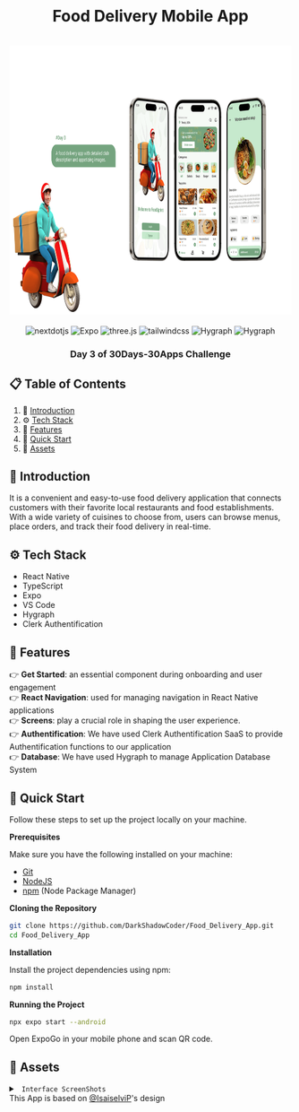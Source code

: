 <div align="center">
  <br />
    <h1>Food Delivery Mobile App</h1>
  <br />
  <img src="./docs/landing.png" alt="Onbording Screen"  width="100%" height="480px"/>
  <br />
  <div>
    <br/>
    <img src="https://img.shields.io/badge/-REACT_NATIVE-black?style=for-the-badge&logoColor=white&logo=React&color=61DAFB" alt="nextdotjs" />
    <img src="https://img.shields.io/badge/-Expo-black?style=for-the-badge&logoColor=white&logo=Expo&color=000020" alt="Expo" />
    <img src="https://img.shields.io/badge/-TypeScript-black?style=for-the-badge&logoColor=white&logo=TypeScript&color=3178C6" alt="three.js" />
    <img src="https://img.shields.io/badge/-Android-black?style=for-the-badge&logoColor=white&logo=Android&color=34A853" alt="tailwindcss" />
    <img src="https://img.shields.io/badge/-Hygraph-black?style=for-the-badge&logoColor=white&logo=Hygraph&color=000020" alt="Hygraph" />
    <img src="https://img.shields.io/badge/-Clerk-blue?style=for-the-badge&logoColor=white&logo=Clerk&color=3178C6" alt="Hygraph" />
  </div>

  <h3 align="center">Day 3 of <b fontweight="bold">30Days-30Apps Challenge</b></h3>
</div>

## 📋 <a name="table">Table of Contents</a>

1. 🤖 [Introduction](#introduction)
2. ⚙️ [Tech Stack](#tech-stack)
3. 🔋 [Features](#features)
4. 🤸 [Quick Start](#quick-start)
6. 🔗 [Assets](#links)

## <a name="introduction">🤖 Introduction</a>

It is a convenient and easy-to-use food delivery application that connects customers with their favorite local restaurants and food establishments. With a wide variety of cuisines to choose from, users can browse menus, place orders, and track their food delivery in real-time. 

## <a name="tech-stack">⚙️ Tech Stack</a>

- React Native
- TypeScript
- Expo
- VS Code
- Hygraph
- Clerk Authentification

## <a name="features">🔋 Features</a>

👉 **Get Started**:  an essential component during onboarding and user engagement <br />
👉 **React Navigation**: used for managing navigation in React Native applications<br />
👉 **Screens**:  play a crucial role in shaping the user experience. <br />
👉 **Authentification**:  We have used Clerk Authentification SaaS to provide Authentification functions to our application <br />
👉 **Database**:  We have used Hygraph to manage Application Database System <br />

## <a name="quick-start">🤸 Quick Start</a>

Follow these steps to set up the project locally on your machine.

**Prerequisites**

Make sure you have the following installed on your machine:

- [Git](https://git-scm.com/)
- [NodeJS](https://nodejs.org/en)
- [npm](https://www.npmjs.com/) (Node Package Manager)

**Cloning the Repository**

```bash
git clone https://github.com/DarkShadowCoder/Food_Delivery_App.git
cd Food_Delivery_App
```

**Installation**

Install the project dependencies using npm:

```bash
npm install
```

**Running the Project**

```bash
npx expo start --android
```

Open ExpoGo in your mobile phone and scan QR code.

## <a name="links">🔗 Assets</a>
<details>
  <summary><code> Interface ScreenShots</code></summary>
  <img src="./docs/screen1.jpg" width="300px" height="650px" style="border-radius: 25px" />
  <img src="./docs/screen2.jpg" width="300px" height="650px"/>
  <img src="./docs/screen3.jpg" width="300px" height="650px"/>
  <img src="./docs/screen4.jpg" width="300px" height="650px"/>
</details>
This App is based on <a href="https://www.behance.net/isaiselvi">@IsaiselviP</a>'s design


 
